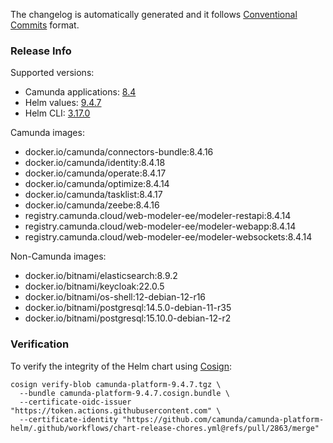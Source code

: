 The changelog is automatically generated and it follows [Conventional Commits](https://www.conventionalcommits.org/en/v1.0.0/) format.
<!-- generated by git-cliff -->
### Release Info

Supported versions:

- Camunda applications: [8.4](https://github.com/camunda/camunda-platform/releases?q=tag%3A8.4&expanded=true)
- Helm values: [9.4.7](https://artifacthub.io/packages/helm/camunda/camunda-platform/9.4.7#parameters)
- Helm CLI: [3.17.0](https://github.com/helm/helm/releases/tag/v3.17.0)

Camunda images:

- docker.io/camunda/connectors-bundle:8.4.16
- docker.io/camunda/identity:8.4.18
- docker.io/camunda/operate:8.4.17
- docker.io/camunda/optimize:8.4.14
- docker.io/camunda/tasklist:8.4.17
- docker.io/camunda/zeebe:8.4.16
- registry.camunda.cloud/web-modeler-ee/modeler-restapi:8.4.14
- registry.camunda.cloud/web-modeler-ee/modeler-webapp:8.4.14
- registry.camunda.cloud/web-modeler-ee/modeler-websockets:8.4.14

Non-Camunda images:

- docker.io/bitnami/elasticsearch:8.9.2
- docker.io/bitnami/keycloak:22.0.5
- docker.io/bitnami/os-shell:12-debian-12-r16
- docker.io/bitnami/postgresql:14.5.0-debian-11-r35
- docker.io/bitnami/postgresql:15.10.0-debian-12-r2

### Verification

To verify the integrity of the Helm chart using [Cosign](https://docs.sigstore.dev/signing/quickstart/):

```shell
cosign verify-blob camunda-platform-9.4.7.tgz \
  --bundle camunda-platform-9.4.7.cosign.bundle \
  --certificate-oidc-issuer "https://token.actions.githubusercontent.com" \
  --certificate-identity "https://github.com/camunda/camunda-platform-helm/.github/workflows/chart-release-chores.yml@refs/pull/2863/merge"
```
